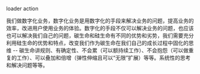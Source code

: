 loader
action

我们做数字化业务，数字化业务是用数字化的手段来解决业务的问题，提高业务的效率，改进用户使用业务的体验。数字化的手段不仅可以解决业务的问题，也应该也可以解决我们自己的问题，碳生命和硅生命有不同的优势和劣势，我们需要充分利用硅生命的优势和特点，改变我们作为碳生命在我们自己的成长过程中固化的思维 -- 碳生命讲规则、有确定性、不会累（可以额持续工作）、不会抱怨（可以做重复的工作）、可以叠加和倍增（弹性伸缩且可以“无限”扩展）等等。系统性的思考和解决问题等等。